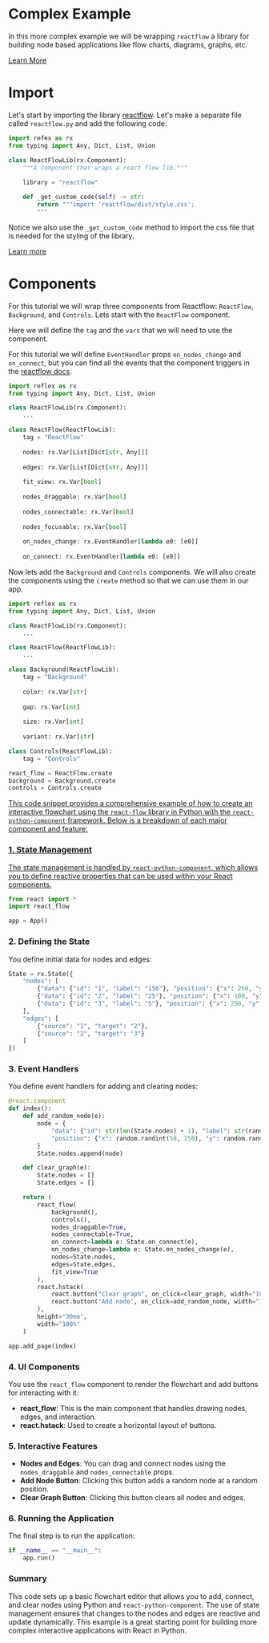 # Complex Example

In this more complex example we will be wrapping `reactflow` a library for building node based applications like flow charts, diagrams, graphs, etc. 

[Learn More](/docs/wrapping-react/example/#import)

# Import

Let's start by importing the library [reactflow](https://www.npmjs.com/package/reactflow). Let's make a separate file called `reactflow.py` and add the following code:

```python
import refex as rx
from typing import Any, Dict, List, Union

class ReactFlowLib(rx.Component):
    """A component that wraps a react flow lib."""
    
    library = "reactflow"

    def _get_custom_code(self) -> str:
        return """import 'reactflow/dist/style.css';
        """
```

Notice we also use the `_get_custom_code` method to import the css file that is needed for the styling of the library.

[Learn more](/docs/wrapping-react/example/#components)

# Components

For this tutorial we will wrap three components from Reactflow: `ReactFlow`, `Background`, and `Controls`. Lets start with the `ReactFlow` component.

Here we will define the `tag` and the `vars` that we will need to use the component.

For this tutorial we will define `EventHandler` props `on_nodes_change` and `on_connect`, but you can find all the events that the component triggers in the [reactflow docs](https://reactflow.dev/docs/api/react-flow-props/#onnodeschange).

```python
import reflex as rx
from typing import Any, Dict, List, Union

class ReactFlowLib(rx.Component):
    ...

class ReactFlow(ReactFlowLib):
    tag = "ReactFlow"
    
    nodes: rx.Var[List[Dict[str, Any]]]
    
    edges: rx.Var[List[Dict[str, Any]]]
    
    fit_view: rx.Var[bool]
    
    nodes_draggable: rx.Var[bool]
    
    nodes_connectable: rx.Var[bool]
    
    nodes_focusable: rx.Var[bool]
    
    on_nodes_change: rx.EventHandler[lambda e0: [e0]]
    
    on_connect: rx.EventHandler[lambda e0: [e0]]

```

Now lets add the `Background` and `Controls` components. We will also create the components using the `create` method so that we can use them in our app.

```python
import reflex as rx
from typing import Any, Dict, List, Union

class ReactFlowLib(rx.Component):
    ...

class ReactFlow(ReactFlowLib):
    ...

class Background(ReactFlowLib):
    tag = "Background"
    
    color: rx.Var[str]
    
    gap: rx.Var[int]
    
    size: rx.Var[int]
    
    variant: rx.Var[str]

class Controls(ReactFlowLib):
    tag = "Controls"

react_flow = ReactFlow.create
background = Background.create
controls = Controls.create
```

<a class="rt-Text rt-reset rt-Link rt-underline-none flex flex-row items-center gap-6 hover:!text-violet-11 text-slate-12 cursor-pointer mb-2 transition-colors group css-1macts" data-accent-color="" href="/docs/wrapping-react/example/#building-the-app">

This code snippet provides a comprehensive example of how to create an interactive flowchart using the `react-flow` library in Python with the `react-python-component` framework. Below is a breakdown of each major component and feature:

### 1. **State Management**
The state management is handled by `react-python-component`, which allows you to define reactive properties that can be used within your React components.

```python
from react import *
import react_flow

app = App()
```

### 2. **Defining the State**
You define initial data for nodes and edges:

```python
State = rx.State({
    "nodes": [
        {"data": {"id": "1", "label": "150"}, "position": {"x": 250, "y": 25}},
        {"data": {"id": "2", "label": "25"}, "position": {"x": 100, "y": 125}},
        {"data": {"id": "3", "label": "5"}, "position": {"x": 250, "y": 250}}
    ],
    "edges": [
        {"source": "1", "target": "2"},
        {"source": "2", "target": "3"}
    ]
})
```

### 3. **Event Handlers**
You define event handlers for adding and clearing nodes:

```python
@react.component
def index():
    def add_random_node(e):
        node = {
            "data": {"id": str(len(State.nodes) + 1), "label": str(random.randint(0, 100))},
            "position": {"x": random.randint(50, 250), "y": random.randint(50, 250)}
        }
        State.nodes.append(node)

    def clear_graph(e):
        State.nodes = []
        State.edges = []

    return (
        react_flow(
            background(),
            controls(),
            nodes_draggable=True,
            nodes_connectable=True,
            on_connect=lambda e: State.on_connect(e),
            on_nodes_change=lambda e: State.on_nodes_change(e),
            nodes=State.nodes,
            edges=State.edges,
            fit_view=True
        ),
        react.hstack(
            react.button("Clear graph", on_click=clear_graph, width="100%"),
            react.button("Add node", on_click=add_random_node, width="100%")
        ),
        height="30em",
        width="100%"
    )

app.add_page(index)
```

### 4. **UI Components**
You use the `react_flow` component to render the flowchart and add buttons for interacting with it:

- **react_flow**: This is the main component that handles drawing nodes, edges, and interaction.
- **react.hstack**: Used to create a horizontal layout of buttons.

### 5. **Interactive Features**
- **Nodes and Edges**: You can drag and connect nodes using the `nodes_draggable` and `nodes_connectable` props.
- **Add Node Button**: Clicking this button adds a random node at a random position.
- **Clear Graph Button**: Clicking this button clears all nodes and edges.

### 6. **Running the Application**
The final step is to run the application:

```python
if __name__ == "__main__":
    app.run()
```

### Summary
This code sets up a basic flowchart editor that allows you to add, connect, and clear nodes using Python and `react-python-component`. The use of state management ensures that changes to the nodes and edges are reactive and update dynamically. This example is a great starting point for building more complex interactive applications with React in Python.